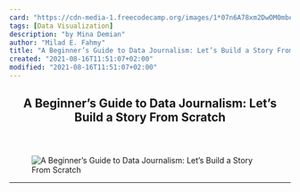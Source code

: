 ```yaml
---
card: "https://cdn-media-1.freecodecamp.org/images/1*07n6A78xm2DwOM0mbeGvVA.jpeg"
tags: [Data Visualization]
description: "by Mina Demian"
author: "Milad E. Fahmy"
title: "A Beginner’s Guide to Data Journalism: Let’s Build a Story From Scratch"
created: "2021-08-16T11:51:07+02:00"
modified: "2021-08-16T11:51:07+02:00"
---
```

<div class="site-wrapper">
<main id="site-main" class="site-main outer">
<div class="inner">
<article class="post-full post tag-data-visualization tag-data-science tag-technology tag-startup tag-design ">
<header class="post-full-header">
<h1 class="post-full-title">A Beginner’s Guide to Data Journalism: Let’s Build a Story From Scratch</h1>
</header>
<figure class="post-full-image">
<picture>
<source media="(max-width: 700px)" sizes="1px" srcset="data:image/gif;base64,R0lGODlhAQABAIAAAAAAAP///yH5BAEAAAAALAAAAAABAAEAAAIBRAA7 1w">
<source media="(min-width: 701px)" sizes="(max-width: 800px) 400px,
(max-width: 1170px) 700px,
1400px" srcset="https://cdn-media-1.freecodecamp.org/images/1*07n6A78xm2DwOM0mbeGvVA.jpeg 300w,
https://cdn-media-1.freecodecamp.org/images/1*07n6A78xm2DwOM0mbeGvVA.jpeg 600w,
https://cdn-media-1.freecodecamp.org/images/1*07n6A78xm2DwOM0mbeGvVA.jpeg 1000w,
https://cdn-media-1.freecodecamp.org/images/1*07n6A78xm2DwOM0mbeGvVA.jpeg 2000w">
<img onerror="this.style.display='none'" src="https://cdn-media-1.freecodecamp.org/images/1*07n6A78xm2DwOM0mbeGvVA.jpeg" alt="A Beginner’s Guide to Data Journalism: Let’s Build a Story From Scratch">
</picture>
</figure>
<section class="post-full-content">
<div class="post-content medium-migrated-article">
</div>
<hr>
</section>
</article>
</div>
</main>
</div>
<!-- Google Tag Manager (noscript) -->
<!-- End Google Tag Manager (noscript) -->
